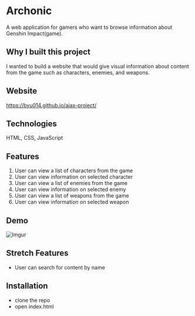 # Archonic

A web application for gamers who want to browse information about Genshin Impact(game).

## Why I built this project
I wanted to build a website that would give visual information about content from the game such as characters, enemies, and weapons.

## Website
https://byu014.github.io/ajax-project/

## Technologies
HTML, CSS, JavaScript

## Features

1. User can view a list of characters from the game
2. User can view information on selected character
3. User can view a list of enemies from the game
4. User can view information on selected enemy
5. User can view a list of weapons from the game
6. User can view information on selected weapon

## Demo
![Imgur](https://i.imgur.com/iOo2GFj.gif)
## Stretch Features
* User can search for content by name

## Installation
* clone the repo
* open index.html
